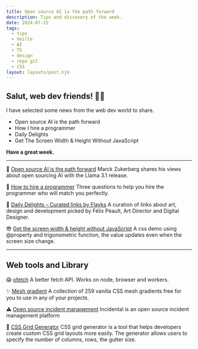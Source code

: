 ```yaml
---
title: Open source AI is the path forward
description: Tips and discovery of the week.
date: 2024-07-22
tags:
  - tips
  - Veille
  - AI
  - TS
  - design
  - repo git
  - CSS
layout: layouts/post.njk
---
```


## Salut, web dev friends! 🧑‍💻

I have selected some news  from the web dev world to share.

- Open source AI is the path forward
- How I hire a programmer
- Daily Delights
- Get The Screen Width & Height Without JavaScript

**Have a great week.**

___

🤖 [Open source AI is the path forward](https://about.fb.com/news/2024/07/open-source-ai-is-the-path-forward/)
Marck Zukerberg shares his views about open sourcing AI with the Llama 3.1 release.

🔮 [How to hire a programmer](http://www.aaronsw.com/weblog/hiring.en)
Three questions to help you hire the programmer who will match you perfectly.

🤩 [Daily Delights – Curated links by Flayks](https://delights.flayks.com/)
A curation of links about art, design and development picked by Félix Péault, Art Director and Digital Designer.

😎 [Get the screen width & height without JavaScript](https://css-tip.com/screen-dimension/)
A css demo using @property and trigonometric function, the value updates even when the screen size change.

___

## Web tools and Library

😱 [ofetch](https://github.com/unjs/ofetch)
A better fetch API. Works on node, browser and workers.

✨ [Mesh gradient](https://www.mshr.app/)
A collection of 259 vanilla CSS mesh gradients free for you to use in any of your projects.

⚠️ [Open source incident management](https://www.incidental.dev/)
Incidental is an open source incident management platform

📗 [CSS Grid Generator](https://cssgridgenerator.io/)
CSS grid generator is a tool that helps developers create custom CSS grid layouts more easily. The generator allows users to specify the number of columns, rows, the gutter size.
